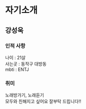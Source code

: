 # 자기소개
## 강성욱
### 인적 사항
나이 : 21살  
사는곳 : 동작구 대방동  
mbti : ENTJ  
### 취미
노래방가기, 노래듣기  
모두와 친해지고 싶어요 잘부탁 드립니다!!
